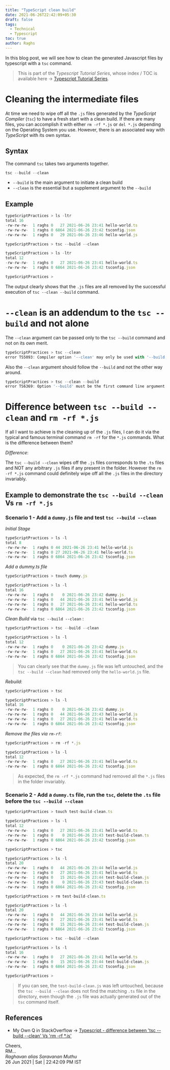 ```yaml
---
title: "TypeScript clean build"
date: 2021-06-26T22:42:09+05:30
draft: false
tags:
  - Technical
  - Typescript
toc: true
author: Raghs
---
```


In this blog post, we will see how to clean the generated Javascript files by typescript with a `tsc` command.

<!--more-->

> This is part of the _Typescript Tutorial Series_, whose index / TOC is available here &rarr; [Typescript Tutorial Series](../typescript-tutorial-series/).

# Cleaning the intermediate files 

At time we need to wipe off all the `.js` files generated by the *TypeScript Compiler* (`tsc`) to have a fresh start with a clean build. If there are many files, you can accomplish it with either `rm -rf *.js` or `del *.js` depending on the Operating System you use. However, there is an associated way with *TypeScript* with its own syntax.

## Syntax

The command `tsc` takes two arguments together.

```ts
tsc --build --clean
```

* `--build` is the main argument to initiate a clean build 
* `--clean` is the essential but a supplement argument to the `--build` 

## Example 

```ts
typeScriptPractices > ls -ltr
total 16
-rw-rw-rw-  1 raghs 0   27 2021-06-26 23:41 hello-world.ts
-rw-rw-rw-  1 raghs 0 6864 2021-06-26 23:42 tsconfig.json
-rw-rw-rw-  1 raghs 0   29 2021-06-26 23:46 hello-world.js

typeScriptPractices > tsc --build --clean

typeScriptPractices > ls -ltr 
total 12
-rw-rw-rw-  1 raghs 0   27 2021-06-26 23:41 hello-world.ts
-rw-rw-rw-  1 raghs 0 6864 2021-06-26 23:42 tsconfig.json

typeScriptPractices >
```

The output clearly shows that the `.js` files are all removed by the successful execution of `tsc --clean --build` command. 

# `--clean` is an addendum to the `tsc --build` and not alone

The `--clean` argument can be passed only to the `tsc --build` command and not on its own merit. 

```ts
typeScriptPractices > tsc --clean
error TS5093: Compiler option '--clean' may only be used with '--build'.
```

Also the `--clean` argument should follow the `--build` and not the other way around.

```ts
typeScriptPractices > tsc --clean --build
error TS6369: Option '--build' must be the first command line argument.
```

# Difference between `tsc --build --clean` and `rm -rf *.js`

If all I want to achieve is the cleaning up of the `.js` files, I can do it via the typical and famous terminal command `rm -rf` for the `*.js` commands. What is the difference between them? 

*Difference*:

The `tsc --build --clean` wipes off the `.js` files corresponds to the `.ts` files and NOT any arbitrary `.js` files if any present in the folder. However the `rm -rf *.js` command could definitely wipe off all the `.js` files in the directory invariably. 

## Example to demonstrate the `tsc --build --clean` Vs `rm -rf *.js`

### Scenario 1 - Add a `dummy.js` file and test `tsc --build --clean`

*Initial Stage* 

```ts
typeScriptPractices > ls -l
total 8
-rw-rw-rw-  1 raghs 0 44 2021-06-26 23:41 hello-world.js
-rw-rw-rw-  1 raghs 0 27 2021-06-26 23:41 hello-world.ts
-rw-rw-rw-  1 raghs 0 6864 2021-06-26 23:42 tsconfig.json 
```

*Add a dummy.ts file* 
```ts
typeScriptPractices > touch dummy.js

typeScriptPractices > ls -l
total 16
-rw-rw-rw-  1 raghs 0    0 2021-06-26 23:42 dummy.js      
-rw-rw-rw-  1 raghs 0   44 2021-06-26 23:41 hello-world.js
-rw-rw-rw-  1 raghs 0   27 2021-06-26 23:41 hello-world.ts
-rw-rw-rw-  1 raghs 0 6864 2021-06-26 23:42 tsconfig.json 
```

*Clean Build* via `tsc --build --clean` :

```ts
typeScriptPractices > tsc --build --clean

typeScriptPractices > ls -l
total 12
-rw-rw-rw-  1 raghs 0    0 2021-06-26 23:42 dummy.js
-rw-rw-rw-  1 raghs 0   27 2021-06-26 23:41 hello-world.ts
-rw-rw-rw-  1 raghs 0 6864 2021-06-26 23:42 tsconfig.json
```

> You can clearly see that the `dummy.js` file was left untouched, and the `tsc --build --clean` had removed only the `hello-world.js` file. 

*Rebuild*:
```ts
typeScriptPractices > tsc

typeScriptPractices > ls -l
total 16
-rw-rw-rw-  1 raghs 0    0 2021-06-26 23:42 dummy.js
-rw-rw-rw-  1 raghs 0   44 2021-06-26 23:43 hello-world.js
-rw-rw-rw-  1 raghs 0   27 2021-06-26 23:41 hello-world.ts
-rw-rw-rw-  1 raghs 0 6864 2021-06-26 23:42 tsconfig.json
```

*Remove the files via `rm-rf`*:

```ts
typeScriptPractices > rm -rf *.js

typeScriptPractices > ls -l
total 12
-rw-rw-rw-  1 raghs 0   27 2021-06-26 23:41 hello-world.ts
-rw-rw-rw-  1 raghs 0 6864 2021-06-26 23:42 tsconfig.json
```

> As expected, the `rm -rf *.js` command had removed all the `*.js` files in the folder invariably.

### Scenario 2 - Add a `dummy.ts` file, run the `tsc`, delete the `.ts` file before the `tsc --build --clean`

```ts
typeScriptPractices > touch test-build-clean.ts

typeScriptPractices > ls -l
total 12
-rw-rw-rw-  1 raghs 0   27 2021-06-26 23:41 hello-world.ts
-rw-rw-rw-  1 raghs 0    0 2021-06-26 23:43 test-build-clean.ts
-rw-rw-rw-  1 raghs 0 6864 2021-06-26 23:42 tsconfig.json

typeScriptPractices > tsc 

typeScriptPractices > ls -l
total 20
-rw-rw-rw-  1 raghs 0   44 2021-06-26 23:44 hello-world.js
-rw-rw-rw-  1 raghs 0   27 2021-06-26 23:41 hello-world.ts
-rw-rw-rw-  1 raghs 0   15 2021-06-26 23:44 test-build-clean.js
-rw-rw-rw-  1 raghs 0    0 2021-06-26 23:43 test-build-clean.ts
-rw-rw-rw-  1 raghs 0 6864 2021-06-26 23:42 tsconfig.json

typeScriptPractices > rm test-build-clean.ts 

typeScriptPractices > ls -l
total 20
-rw-rw-rw-  1 raghs 0   44 2021-06-26 23:44 hello-world.js
-rw-rw-rw-  1 raghs 0   27 2021-06-26 23:41 hello-world.ts
-rw-rw-rw-  1 raghs 0   15 2021-06-26 23:44 test-build-clean.js
-rw-rw-rw-  1 raghs 0 6864 2021-06-26 23:42 tsconfig.json

typeScriptPractices > tsc --build --clean

typeScriptPractices > ls -l
total 16
-rw-rw-rw-  1 raghs 0   27 2021-06-26 23:41 hello-world.ts
-rw-rw-rw-  1 raghs 0   15 2021-06-26 23:44 test-build-clean.js
-rw-rw-rw-  1 raghs 0 6864 2021-06-26 23:42 tsconfig.json

typeScriptPractices >
```

> If you can see, the `test-build-clean.js` was left untouched, because the `tsc --build --clean` does not find the matching `.ts` file in the directory, even though the `.js` file was actually generated out of the `tsc` command itself. 

## References 

* My Own Q in StackOverflow &rarr; [Typescript - difference between 'tsc --build --clean' Vs 'rm -rf *.js'](https://stackoverflow.com/questions/68144771/typescript-difference-between-tsc-build-clean-vs-rm-rf-js)

Cheers,\
RM...\
_Raghavan alias Saravanan Muthu_\
26 Jun 2021 | Sat | 22:42:09 PM IST
